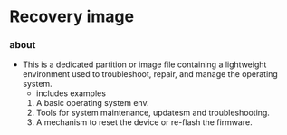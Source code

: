 # Recovery image

### about

- This is a dedicated partition or image file containing a lightweight environment used to troubleshoot, repair, and manage the operating system.
  - includes examples
  1. A basic operating system env.
  2. Tools for system maintenance, updatesm and troubleshooting.
  3. A mechanism to reset the device or re-flash the firmware. 